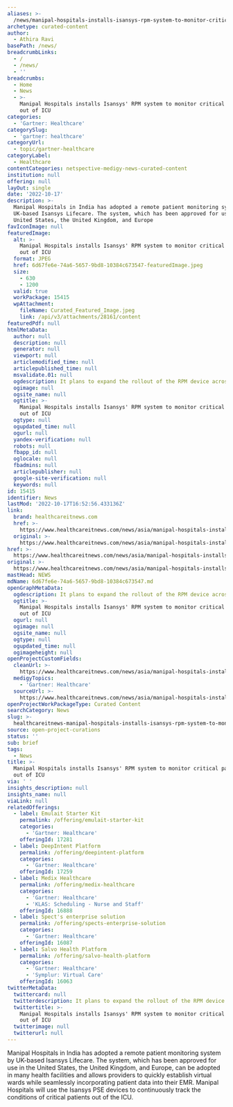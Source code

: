 ```yaml
---
aliases: >-
  /news/manipal-hospitals-installs-isansys-rpm-system-to-monitor-critical-patients-out-of-icu
archetype: curated-content
author:
  - Athira Ravi
basePath: /news/
breadcrumbLinks:
  - /
  - /news/
  - ''
breadcrumbs:
  - Home
  - News
  - >-
    Manipal Hospitals installs Isansys' RPM system to monitor critical patients
    out of ICU
categories:
  - 'Gartner: Healthcare'
categorySlug:
  - 'gartner: healthcare'
categoryUrl:
  - topic/gartner-healthcare
categoryLabel:
  - Healthcare
contentCategories: netspective-medigy-news-curated-content
institution: null
offering: null
layOut: single
date: '2022-10-17'
description: >-
  Manipal Hospitals in India has adopted a remote patient monitoring system by
  UK-based Isansys Lifecare. The system, which has been approved for use in the
  United States, the United Kingdom, and Europe
favIconImage: null
featuredImage:
  alt: >-
    Manipal Hospitals installs Isansys' RPM system to monitor critical patients
    out of ICU
  format: JPEG
  href: 6d67fe6e-74a6-5657-9bd8-10384c673547-featuredImage.jpeg
  size:
    - 630
    - 1200
  valid: true
  workPackage: 15415
  wpAttachment:
    fileName: Curated_Featured_Image.jpeg
    link: /api/v3/attachments/28161/content
featuredPdf: null
htmlMetaData:
  author: null
  description: null
  generator: null
  viewport: null
  articlemodified_time: null
  articlepublished_time: null
  msvalidate.01: null
  ogdescription: It plans to expand the rollout of the RPM device across all its units soon.
  ogimage: null
  ogsite_name: null
  ogtitle: >-
    Manipal Hospitals installs Isansys' RPM system to monitor critical patients
    out of ICU
  ogtype: null
  ogupdated_time: null
  ogurl: null
  yandex-verification: null
  robots: null
  fbapp_id: null
  oglocale: null
  fbadmins: null
  articlepublisher: null
  google-site-verification: null
  keywords: null
id: 15415
identifier: News
lastMod: '2022-10-17T16:52:56.433136Z'
link:
  brand: healthcareitnews.com
  href: >-
    https://www.healthcareitnews.com/news/asia/manipal-hospitals-installs-isansys-rpm-system-monitor-critical-patients-out-icu
  original: >-
    https://www.healthcareitnews.com/news/asia/manipal-hospitals-installs-isansys-rpm-system-monitor-critical-patients-out-icu
href: >-
  https://www.healthcareitnews.com/news/asia/manipal-hospitals-installs-isansys-rpm-system-monitor-critical-patients-out-icu
original: >-
  https://www.healthcareitnews.com/news/asia/manipal-hospitals-installs-isansys-rpm-system-monitor-critical-patients-out-icu
mastHead: NEWS
mdName: 6d67fe6e-74a6-5657-9bd8-10384c673547.md
openGraphMetaData:
  ogdescription: It plans to expand the rollout of the RPM device across all its units soon.
  ogtitle: >-
    Manipal Hospitals installs Isansys' RPM system to monitor critical patients
    out of ICU
  ogurl: null
  ogimage: null
  ogsite_name: null
  ogtype: null
  ogupdated_time: null
  ogimageheight: null
openProjectCustomFields:
  cleanUrl: >-
    https://www.healthcareitnews.com/news/asia/manipal-hospitals-installs-isansys-rpm-system-monitor-critical-patients-out-icu
  medigyTopics:
    - 'Gartner: Healthcare'
  sourceUrl: >-
    https://www.healthcareitnews.com/news/asia/manipal-hospitals-installs-isansys-rpm-system-monitor-critical-patients-out-icu
openProjectWorkPackageType: Curated Content
searchCategory: News
slug: >-
  healthcareitnews-manipal-hospitals-installs-isansys-rpm-system-to-monitor-critical-patients-out-of-icu
source: open-project-curations
status: ''
sub: brief
tags:
  - News
title: >-
  Manipal Hospitals installs Isansys' RPM system to monitor critical patients
  out of ICU
via: ' '
insights_description: null
insights_name: null
viaLink: null
relatedOfferings:
  - label: Emulait Starter Kit
    permalink: /offering/emulait-starter-kit
    categories:
      - 'Gartner: Healthcare'
    offeringId: 17281
  - label: DeepIntent Platform
    permalink: /offering/deepintent-platform
    categories:
      - 'Gartner: Healthcare'
    offeringId: 17259
  - label: Medix Healthcare
    permalink: /offering/medix-healthcare
    categories:
      - 'Gartner: Healthcare'
      - 'KLAS: Scheduling - Nurse and Staff'
    offeringId: 16888
  - label: Spect's enterprise solution
    permalink: /offering/spects-enterprise-solution
    categories:
      - 'Gartner: Healthcare'
    offeringId: 16087
  - label: Salvo Health Platform
    permalink: /offering/salvo-health-platform
    categories:
      - 'Gartner: Healthcare'
      - 'Symplur: Virtual Care'
    offeringId: 16063
twitterMetaData:
  twittercard: null
  twitterdescription: It plans to expand the rollout of the RPM device across all its units soon.
  twittertitle: >-
    Manipal Hospitals installs Isansys' RPM system to monitor critical patients
    out of ICU
  twitterimage: null
  twitterurl: null
---
```

<p>Manipal Hospitals in India has adopted a remote patient monitoring system by UK-based Isansys Lifecare. The system, which has been approved for use in the United States, the United Kingdom, and Europe, can be adopted in many health facilities and allows providers to quickly establish virtual wards while seamlessly incorporating patient data into their EMR.
Manipal Hospitals will use the Isansys PSE devices to continuously track the conditions of critical patients out of the ICU.</p>